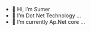 - 👋 Hi, I’m Sumer
- 👀 I’m Dot Net Technology ...
- 🌱 I’m currently Ap.Net core ...


<!---
SwatchBharat/SwatchBharat is a ✨ special ✨ repository because its `README.md` (this file) appears on your GitHub profile.
You can click the Preview link to take a look at your changes.
--->
